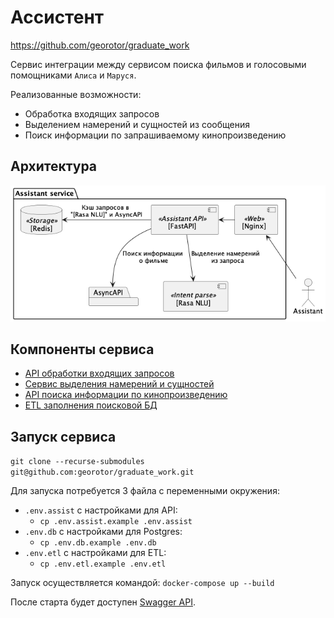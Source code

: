 # Ассистент

https://github.com/georotor/graduate_work

Сервис интеграции между сервисом поиска фильмов и голосовыми помощниками `Алиса` и `Маруся`.

Реализованные возможности:
- Обработка входящих запросов
- Выделением намерений и сущностей из сообщения
- Поиск информации по запрашиваемому кинопроизведению  

## Архитектура
![Архитектура](https://github.com/georotor/graduate_work/blob/main/docs/schema.png?raw=true)


## Компоненты сервиса
- [API обработки входящих запросов](https://github.com/georotor/graduate_work/tree/main/assistant)
- [Сервис выделения намерений и сущностей](https://github.com/georotor/graduate_work/tree/main/nlu_rasa)
- [API поиска информации по кинопроизведению](https://github.com/georotor/async_api)
- [ETL заполнения поисковой БД](https://github.com/georotor/etl_movies)

## Запуск сервиса

`git clone --recurse-submodules git@github.com:georotor/graduate_work.git`

Для запуска потребуется 3 файла с переменными окружения:

- `.env.assist` с настройками для API: 
  - `cp .env.assist.example .env.assist`
- `.env.db` с настройками для Postgres: 
  - `cp .env.db.example .env.db`
- `.env.etl` с настройками для ETL: 
  - `cp .env.etl.example .env.etl`

Запуск осуществляется командой: `docker-compose up --build`

После старта будет доступен [Swagger API](http://127.0.0.1/api/openapi).





